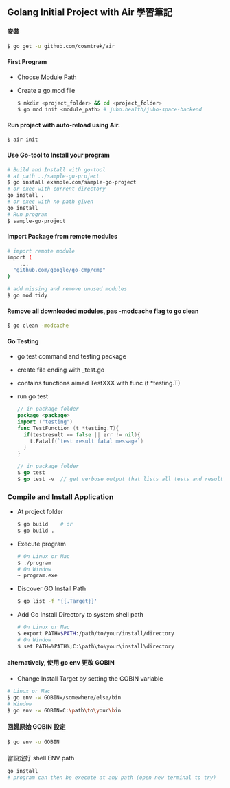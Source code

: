 ## Golang Initial Project with Air 學習筆記

#### 安裝

```bash
$ go get -u github.com/cosmtrek/air
```

#### First Program

* Choose Module Path

* Create a go.mod file

  ```bash
  $ mkdir <project_folder> && cd <project_folder>
  $ go mod init <module_path> # jubo.health/jubo-space-backend
  
  
  ```

#### Run project with auto-reload using Air.

```bash
$ air init
```

#### Use Go-tool to Install your program

```bash
# Build and Install with go-tool
# at path ../sample-go-project
$ go install example.com/sample-go-project
# or exec with current directory
go install .
# or exec with no path given
go install
# Run program
$ sample-go-project
```

#### Import Package from remote modules

```bash
# import remote module 
import (
	...
  "github.com/google/go-cmp/cmp"
)

# add missing and remove unused modules
$ go mod tidy
```

#### Remove all downloaded modules, pas -modcache flag to go clean

```bash
$ go clean -modcache
```



#### Go Testing

* go test command and testing package

* create file ending with _test.go

* contains functions aimed TestXXX with func (t *testing.T)

* run go test

  ```go
  // in package folder
  package <package>
  import ("testing")
  func TestFunction (t *testing.T){
    if(testresult == false || err != nil){
      t.Fatalf(`test result fatal message`)
    }
  }
  
  // in package folder
  $ go test
  $ go test -v	// get verbose output that lists all tests and results
  ```
  
  
  
  

### Compile and Install Application

* At project folder

  ```bash
  $ go build	# or
  $ go build .
  ```

* Execute program

  ```bash
  # On Linux or Mac
  $ ./program
  # On Window
  ~ program.exe
  
  ```

* Discover GO Install Path

  ```bash
  $ go list -f '{{.Target}}'
  ```

* Add Go Install Directory to system shell path

  ```bash
  # On Linux or Mac
  $ export PATH=$PATH:/path/to/your/install/directory
  # On Window
  $ set PATH=%PATH%;C:\path\to\your\install\directory
  ```

  

#### alternatively, 使用 go env 更改 GOBIN

* Change Install Target by setting the GOBIN variable

```bash
# Linux or Mac
$ go env -w GOBIN=/somewhere/else/bin
# Window
$ go env -w GOBIN=C:\path\to\your\bin
```

#### 回歸原始 GOBIN 設定

```bash
$ go env -u GOBIN
```

#### 

當設定好 shell ENV path

```bash
go install
# program can then be execute at any path (open new terminal to try)
```






